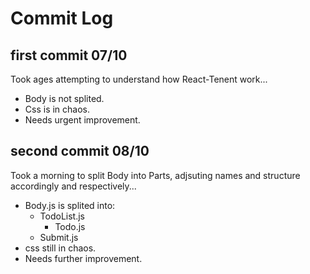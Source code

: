 # Commit Log

## first commit 07/10

Took ages attempting to understand how React-Tenent work...

- Body is not splited.
- Css is in chaos.
- Needs urgent improvement.

## second commit 08/10

Took a morning to split Body into Parts, adjsuting names and structure accordingly and respectively...

- Body.js is splited into:
  - TodoList.js
    - Todo.js
  - Submit.js
- css still in chaos.
- Needs further improvement.

